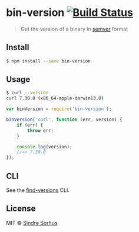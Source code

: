 # bin-version [![Build Status](https://travis-ci.org/sindresorhus/bin-version.svg?branch=master)](https://travis-ci.org/sindresorhus/bin-version)

> Get the version of a binary in [semver](https://github.com/isaacs/node-semver) format


## Install

```sh
$ npm install --save bin-version
```


## Usage

```sh
$ curl --version
curl 7.30.0 (x86_64-apple-darwin13.0)
```

```js
var binVersion = require('bin-version');

binVersion('curl', function (err, version) {
	if (err) {
		throw err;
	}

	console.log(version);
	//=> 7.30.0
});
```


## CLI

See the [find-versions](https://github.com/sindresorhus/find-versions#cli) CLI.


## License

MIT © [Sindre Sorhus](http://sindresorhus.com)
